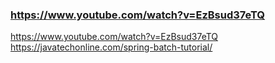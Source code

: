 ### https://www.youtube.com/watch?v=EzBsud37eTQ
https://www.youtube.com/watch?v=EzBsud37eTQ
https://javatechonline.com/spring-batch-tutorial/